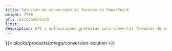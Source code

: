 ```yaml
---
title: Solución de conversión de formato de PowerPoint
weight: 7730
url: /es/conversion
limit: 
description: API y aplicaciones gratuitas para convertir formatos de archivo PPT, PPTX, POTX, POTM y ODP
---
```


{{< blocks/products/pf/agp/conversion-solution >}} 